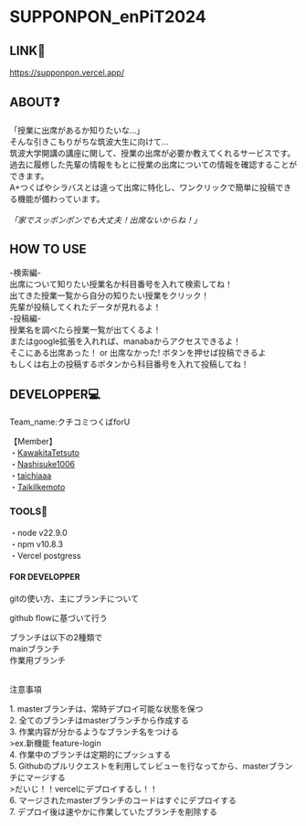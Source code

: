 # SUPPONPON_enPiT2024
## LINK🔗
https://supponpon.vercel.app/

## ABOUT❓
「授業に出席があるか知りたいな...」<br>
そんな引きこもりがちな筑波大生に向けて...<br>
筑波大学開講の講座に関して、授業の出席が必要か教えてくれるサービスです。<br>
過去に履修した先輩の情報をもとに授業の出席についての情報を確認することができます。<br>
A+つくばやシラバスとは違って出席に特化し、ワンクリックで簡単に投稿できる機能が備わっています。<br>
<br>
*「家でスッポンポンでも大丈夫！出席ないからね！」*

## HOW TO USE
-検索編-<br>
出席について知りたい授業名か科目番号を入れて検索してね！<br>
出てきた授業一覧から自分の知りたい授業をクリック！<br>
先輩が投稿してくれたデータが見れるよ！<br>
-投稿編-<br>
授業名を調べたら授業一覧が出てくるよ！<br>
またはgoogle拡張を入れれば、manabaからアクセスできるよ！<br>
そこにある出席あった！ or 出席なかった! ボタンを押せば投稿できるよ<br>
もしくは右上の投稿するボタンから科目番号を入れて投稿してね！<br>

## DEVELOPPER💻
<p>Team_name:クチコミつくばforU</p>
【Member】<br>
  ・<a href = "https://github.com/KawakitaTetsuto">KawakitaTetsuto</a><br>
  ・<a href = "https://github.com/Nashisuke1006">Nashisuke1006</a><br>
  ・<a href = "https://github.com/taichiaaa">taichiaaa</a><br>
  ・<a href = "https://github.com/TaikiIkemoto">TaikiIkemoto</a><br>

### TOOLS🔨
・node v22.9.0<br>
・npm v10.8.3<br>
・Vercel postgress

#### FOR DEVELOPPER
<p>gitの使い方、主にブランチについて</p>
<p>github flowに基づいて行う</p>
ブランチは以下の2種類で<br>
mainブランチ<br>
作業用ブランチ
<br>
<br>
<p>注意事項</p>
1. masterブランチは、常時デプロイ可能な状態を保つ<br>
2. 全てのブランチはmasterブランチから作成する<br>
3. 作業内容が分かるようなブランチ名をつける<br>
>ex.新機能 feature-login<br>
4. 作業中のブランチは定期的にプッシュする<br>
5. Githubのプルリクエストを利用してレビューを行なってから、masterブランチにマージする<br>
>だいじ！！vercelにデプロイするし！！<br>
6. マージされたmasterブランチのコードはすぐにデプロイする<br>
7. デプロイ後は速やかに作業していたブランチを削除する<br>
  





